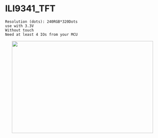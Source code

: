 # ILI9341_TFT

```
Resolution (dots): 240RGB*320Dots
use with 3.3V
Without touch
Need at least 4 IOs from your MCU
```
<p align="center">
  <img width="460" height="300" src="http://www.fillmurray.com/460/300">
</p>
